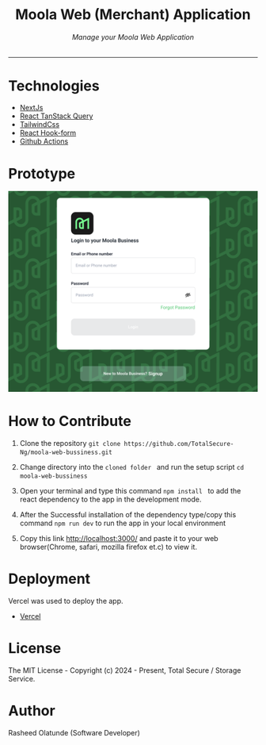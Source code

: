<div align="center">
<h1>Moola Web (Merchant) Application</h1>
<h6><i>Manage your Moola Web Application</i></h6>
<hr />
</div>

# Technologies 

 + [NextJs](https://nextjs.org/)
 + [React TanStack Query](https://tanstack.com/query/latest)  
 + [TailwindCss](https://tailwindcss.com/) 
 + [React Hook-form](https://react-hook-form.com/) 
 + [Github Actions](https://docs.github.com/en/actions/)


# Prototype
![Minion](public/images/prototype.png)
 
# How to Contribute

1. Clone the repository
 `git clone https://github.com/TotalSecure-Ng/moola-web-bussiness.git`
            

2. Change directory into the `cloned folder ` and run the setup script 
 `cd  moola-web-bussiness`

3. Open your terminal and type this command `npm install ` to add the react dependency to the app in the development mode.

4. After the Successful installation of the  dependency type/copy this command  `npm run dev` to run the app in your local environment 

5. Copy this link  [http://localhost:3000/](http://localhost:3000/) and paste it to your web browser(Chrome, safari, mozilla firefox et.c) to view it.


# Deployment
Vercel was used to deploy the app. 
 + [Vercel](https://vercel.com/dashboard)

# License
The MIT License - Copyright (c) 2024 - Present, Total Secure / Storage Service.

# Author
Rasheed Olatunde (Software Developer)